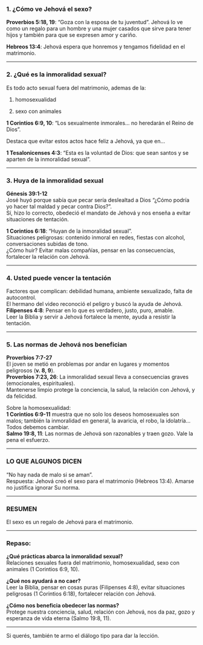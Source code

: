 ### 1. ¿Cómo ve Jehová el sexo?

**Proverbios 5:18, 19**: “Goza con la esposa de tu juventud”.
Jehová lo ve como un regalo para un hombre y una mujer casados que sirve para tener hijos y también para que se expresen amor y cariño.

**Hebreos 13:4**: Jehová espera que honremos y tengamos fidelidad en el matrimonio.  

---
### 2. ¿Qué es la inmoralidad sexual?

Es todo acto sexual fuera del matrimonio, ademas de la:

1. homosexualidad
    
2. sexo con animales  

**1 Corintios 6:9, 10**: “Los sexualmente inmorales... no heredarán el Reino de Dios”.

Destaca que evitar estos actos hace feliz a Jehová, ya que en...

**1 Tesalonicenses 4:3**: “Esta es la voluntad de Dios: que sean santos y se aparten de la inmoralidad sexual”.

---

### 3. Huya de la inmoralidad sexual

**Génesis 39:1-12**  
José huyó porque sabía que pecar sería deslealtad a Dios “¿Cómo podría yo hacer tal maldad y pecar contra Dios?”.  
Sí, hizo lo correcto, obedeció el mandato de Jehová y nos enseña a evitar situaciones de tentación.

**1 Corintios 6:18**: “Huyan de la inmoralidad sexual”.  
Situaciones peligrosas: contenido inmoral en redes, fiestas con alcohol, conversaciones subidas de tono.  
¿Cómo huir? Evitar malas compañías, pensar en las consecuencias, fortalecer la relación con Jehová.

---

### 4. Usted puede vencer la tentación

Factores que complican: debilidad humana, ambiente sexualizado, falta de autocontrol.  
El hermano del video reconoció el peligro y buscó la ayuda de Jehová.  
**Filipenses 4:8**: Pensar en lo que es verdadero, justo, puro, amable.  
Leer la Biblia y servir a Jehová fortalece la mente, ayuda a resistir la tentación.

---

### 5. Las normas de Jehová nos benefician

**Proverbios 7:7-27**  
El joven se metió en problemas por andar en lugares y momentos peligrosos (**v. 8, 9**).  
**Proverbios 7:23, 26**: La inmoralidad sexual lleva a consecuencias graves (emocionales, espirituales).  
Mantenerse limpio protege la conciencia, la salud, la relación con Jehová, y da felicidad.

Sobre la homosexualidad:  
**1 Corintios 6:9-11** muestra que no solo los deseos homosexuales son malos; también la inmoralidad en general, la avaricia, el robo, la idolatría... Todos debemos cambiar.  
**Salmo 19:8, 11**: Las normas de Jehová son razonables y traen gozo. Vale la pena el esfuerzo.

---

### LO QUE ALGUNOS DICEN

“No hay nada de malo si se aman”.  
Respuesta: Jehová creó el sexo para el matrimonio (Hebreos 13:4). Amarse no justifica ignorar Su norma.

---

### RESUMEN

El sexo es un regalo de Jehová para el matrimonio.

---

### Repaso:

**¿Qué prácticas abarca la inmoralidad sexual?**  
Relaciones sexuales fuera del matrimonio, homosexualidad, sexo con animales (1 Corintios 6:9, 10).

**¿Qué nos ayudará a no caer?**  
Leer la Biblia, pensar en cosas puras (Filipenses 4:8), evitar situaciones peligrosas (1 Corintios 6:18), fortalecer relación con Jehová.

**¿Cómo nos beneficia obedecer las normas?**  
Protege nuestra conciencia, salud, relación con Jehová, nos da paz, gozo y esperanza de vida eterna (Salmo 19:8, 11).

---

Si querés, también te armo el diálogo tipo para dar la lección.